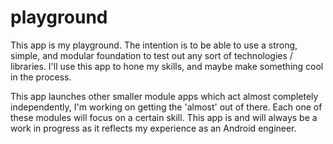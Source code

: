 # playground
This app is my playground. The intention is to be able to use a strong, simple, and modular foundation to test out any sort of technologies / libraries.
I'll use this app to hone my skills, and maybe make something cool in the process.


This app launches other smaller module apps which act almost completely independently, I'm working on getting the 'almost' out of there. Each one of these
modules will focus on a certain skill. This app is and will always be a work in progress as it reflects my experience as an Android engineer.
